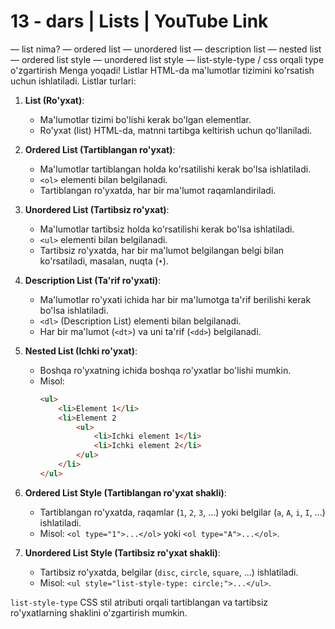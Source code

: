 # 13 - dars | Lists | YouTube Link
— list nima?
— ordered list
— unordered list
— description list
— nested list
— ordered list style
— unordered list style
— list-style-type / css orqali type o'zgartirish
Menga yoqadi! Listlar HTML-da ma'lumotlar tizimini ko'rsatish uchun ishlatiladi. Listlar turlari:

1. **List (Ro'yxat)**:
   - Ma'lumotlar tizimi bo'lishi kerak bo'lgan elementlar.
   - Ro'yxat (list) HTML-da, matnni tartibga keltirish uchun qo'llaniladi.

2. **Ordered List (Tartiblangan ro'yxat)**:
   - Ma'lumotlar tartiblangan holda ko'rsatilishi kerak bo'lsa ishlatiladi.
   - `<ol>` elementi bilan belgilanadi.
   - Tartiblangan ro'yxatda, har bir ma'lumot raqamlandiriladi.

3. **Unordered List (Tartibsiz ro'yxat)**:
   - Ma'lumotlar tartibsiz holda ko'rsatilishi kerak bo'lsa ishlatiladi.
   - `<ul>` elementi bilan belgilanadi.
   - Tartibsiz ro'yxatda, har bir ma'lumot belgilangan belgi bilan ko'rsatiladi, masalan, nuqta (`•`).

4. **Description List (Ta'rif ro'yxati)**:
   - Ma'lumotlar ro'yxati ichida har bir ma'lumotga ta'rif berilishi kerak bo'lsa ishlatiladi.
   - `<dl>` (Description List) elementi bilan belgilanadi.
   - Har bir ma'lumot (`<dt>`) va uni ta'rif (`<dd>`) belgilanadi.

5. **Nested List (Ichki ro'yxat)**:
   - Boshqa ro'yxatning ichida boshqa ro'yxatlar bo'lishi mumkin.
   - Misol: 
     ```html
     <ul>
         <li>Element 1</li>
         <li>Element 2
             <ul>
                 <li>Ichki element 1</li>
                 <li>Ichki element 2</li>
             </ul>
         </li>
     </ul>
     ```

6. **Ordered List Style (Tartiblangan ro'yxat shakli)**:
   - Tartiblangan ro'yxatda, raqamlar (`1`, `2`, `3`, ...) yoki belgilar (`a`, `A`, `i`, `I`, ...) ishlatiladi.
   - Misol: `<ol type="1">...</ol>` yoki `<ol type="A">...</ol>`.

7. **Unordered List Style (Tartibsiz ro'yxat shakli)**:
   - Tartibsiz ro'yxatda, belgilar (`disc`, `circle`, `square`, ...) ishlatiladi.
   - Misol: `<ul style="list-style-type: circle;">...</ul>`.

`list-style-type` CSS stil atributi orqali tartiblangan va tartibsiz ro'yxatlarning shaklini o'zgartirish mumkin.